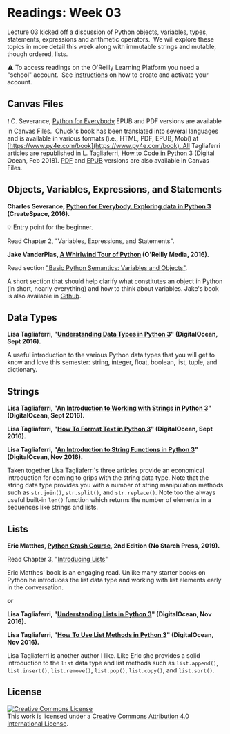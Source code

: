 # Readings: Week 03

Lecture 03 kicked off a discussion of Python objects, variables, types, statements, expressions and arithmetic operators.  We will explore these topics in more detail this week along with immutable strings and mutable, though ordered, lists.

:warning: To access readings on the O'Reilly Learning Platform you need a "school" account.  See [instructions](./readings-oreilly_learning_platform.md) on how to create and activate your account.

## Canvas Files

:exclamation: C. Severance, [Python for Everybody](https://www.py4e.com/book) EPUB and PDF versions are available in Canvas Files.  Chuck's book has been translated into several languages and is available in various formats (i.e., HTML, PDF, EPUB, Mobi) at [https://www.py4e.com/book](https://www.py4e.com/book). All Tagliaferri articles are republished in L. Tagliaferri, [How to Code in Python 3](https://www.digitalocean.com/community/books/digitalocean-ebook-how-to-code-in-python) (Digital Ocean, Feb 2018). [PDF](https://do.co/python-book-pdf) and [EPUB](https://do.co/python-book-epub) versions are also available in Canvas Files.

## Objects, Variables, Expressions, and Statements

**Charles Severance, [Python for Everybody. Exploring data in Python 3](https://www.py4e.com/book) (CreateSpace, 2016).**

:bulb: Entry point for the beginner.

Read Chapter 2, "Variables, Expressions, and Statements".

**Jake VanderPlas, [A Whirlwind Tour of Python](https://learning.oreilly.com/library/view/a-whirlwind-tour/9781492037859/) (O'Reilly Media, 2016).**

Read section ["Basic Python Semantics: Variables and Objects"](https://learning.oreilly.com/library/view/a-whirlwind-tour/9781492037859/ch01.html#basic-python-semantics-variables-and-objects).

A short section that should help clarify what constitutes an object in Python (in short, nearly everything) and how to think about variables. Jake's book is also available in [Github](https://github.com/jakevdp/WhirlwindTourOfPython).

## Data Types

**Lisa Tagliaferri, "[Understanding Data Types in Python 3](https://www.digitalocean.com/community/tutorials/understanding-data-types-in-python-3)" (DigitalOcean, Sept 2016).**

A useful introduction to the various Python data types that you will get to know and love this semester: string, integer, float, boolean, list, tuple, and dictionary.

## Strings

**Lisa Tagliaferri, "[An Introduction to Working with Strings in Python 3](https://www.digitalocean.com/community/tutorials/an-introduction-to-working-with-strings-in-python-3)" (DigitalOcean, Sept 2016).**

**Lisa Tagliaferri, "[How To Format Text in Python 3](https://www.digitalocean.com/community/tutorials/how-to-format-text-in-python-3)" (DigitalOcean, Sept 2016).**

**Lisa Tagliaferri, "[An Introduction to String Functions in Python 3](https://www.digitalocean.com/community/tutorials/an-introduction-to-string-functions-in-python-3)" (DigitalOcean, Nov 2016).**

Taken together Lisa Tagliaferri's three articles provide an economical introduction for coming to grips with the string data type. Note that the string data type provides you with a number of string manipulation methods such as `str.join()`, `str.split()`, and `str.replace()`. Note too the always useful built-in `len()` function which returns the number of elements in a sequences like strings and lists.

## Lists

**Eric Matthes, [Python Crash Course](https://learning.oreilly.com/library/view/python-crash-course/9781492071266/), 2nd Edition (No Starch Press, 2019).**

Read Chapter 3, "[Introducing Lists](https://learning.oreilly.com/library/view/python-crash-course/9781492071266/xhtml/ch03.xhtml#ch03)"

Eric Matthes' book is an engaging read. Unlike many starter books on Python he introduces the list data type and working with list elements early in the conversation.

__or__

**Lisa Tagliaferri, "[Understanding Lists in Python 3](https://www.digitalocean.com/community/tutorials/understanding-lists-in-python-3)" (DigitalOcean, Nov 2016).**

**Lisa Tagliaferri, "[How To Use List Methods in Python 3](https://www.digitalocean.com/community/tutorials/how-to-use-list-methods-in-python-3)" (DigitalOcean, Nov 2016).**

Lisa Tagliaferri is another author I like. Like Eric she provides a solid introduction to the `list` data type and list methods such as `list.append()`, `list.insert()`, `list.remove()`, `list.pop()`, `list.copy()`, and `list.sort()`.

## License

<a rel="license" href="http://creativecommons.org/licenses/by/4.0/"><img alt="Creative Commons License" style="border-width:0" src="https://i.creativecommons.org/l/by/4.0/88x31.png" /></a><br />This work is licensed under a <a rel="license" href="http://creativecommons.org/licenses/by/4.0/">Creative Commons Attribution 4.0 International License</a>.